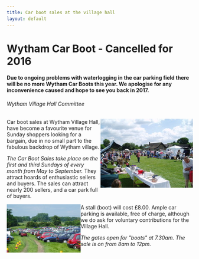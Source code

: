 ```yaml
---
title: Car boot sales at the village hall
layout: default
---
```


# **Wytham Car Boot - Cancelled for 2016**

#### **Due to ongoing problems with waterlogging in the car parking field there will be no more Wytham Car Boots this year. We apologise for any inconvenience caused and hope to see you back in 2017.**

###### Wytham Village Hall Committee

<img align="right" src="images/carboot1.jpg"/>
Car boot sales at Wytham Village Hall, have become a favourite venue for Sunday shoppers looking
for a bargain, due in no small part to the fabulous backdrop of Wytham village.

*The Car Boot Sales take place on the first and third Sundays of every month from May to
September.* They attract hoards of enthusiastic sellers and buyers. The sales can attract nearly
200 sellers, and a car park full of buyers.  

<img align="left" src="images/carboot2.jpg"/>
A stall (boot) will cost £8.00. Ample car parking is available, free of charge, although we do ask
for voluntary contributions for the Village Hall.

*The gates open for "boots" at 7.30am. The sale is on from 8am to 12pm.*













